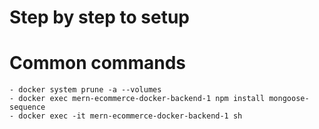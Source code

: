 # Step by step to setup

# Common commands
    - docker system prune -a --volumes
    - docker exec mern-ecommerce-docker-backend-1 npm install mongoose-sequence
    - docker exec -it mern-ecommerce-docker-backend-1 sh
